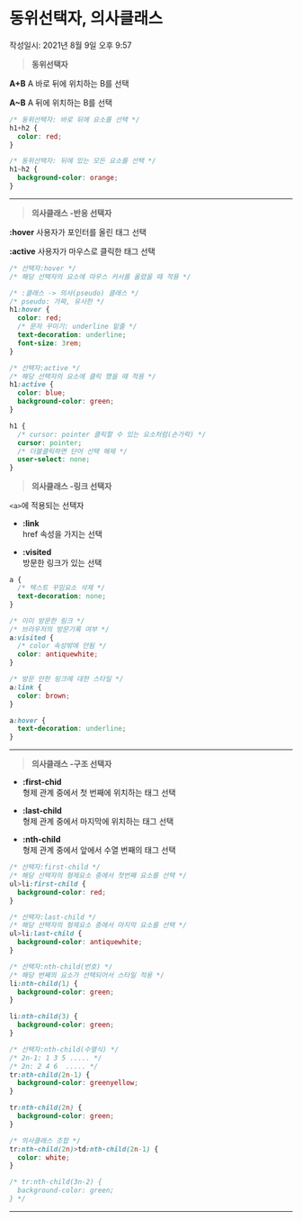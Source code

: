 # 동위선택자, 의사클래스
작성일시: 2021년 8월 9일 오후 9:57

> **동위선택자**

**A+B**
  A 바로 뒤에 위치하는 B를 선택

**A~B**
  A 뒤에 위치하는 B를 선택

```css
/* 동위선택자: 바로 뒤에 요소를 선택 */
h1+h2 {
  color: red;
}

/* 동위선택자: 뒤에 있는 모든 요소를 선택 */
h1~h2 {
  background-color: orange;
}
```

---

> **의사클래스 -반응 선택자**

**:hover**
  사용자가 포인터를 올린 태그 선택

**:active**
  사용자가 마우스로 클릭한 태그 선택

```css
/* 선택자:hover */
/* 해당 선택자의 요소에 마우스 커서를 올렸을 때 적용 */

/* :클래스 -> 의사(pseudo) 클래스 */
/* pseudo: 가짜, 유사한 */
h1:hover {
  color: red;
  /* 문자 꾸미기: underline 밑줄 */
  text-decoration: underline;
  font-size: 3rem;
}

/* 선택자:active */
/* 해당 선택자의 요소에 클릭 했을 때 적용 */
h1:active {
  color: blue;
  background-color: green;
}

h1 {
  /* cursor: pointer 클릭할 수 있는 요소처럼(손가락) */
  cursor: pointer;
  /* 더블클릭하면 단어 선택 해제 */
  user-select: none;
}
```

> **의사클래스 -링크 선택자**

`<a>`에 적용되는 선택자

- **:link**<br/>
  href 속성을 가지는 <a> 선택

- **:visited**<br/>
  방문한 링크가 있는 <a> 선택

```css
a {
  /* 텍스트 꾸밈요소 삭제 */
  text-decoration: none;
}

/* 이미 방문한 링크 */
/* 브라우저의 방문기록 여부 */
a:visited {
  /* color 속성밖에 안됨 */
  color: antiquewhite;
}

/* 방문 안한 링크에 대한 스타일 */
a:link {
  color: brown;
}

a:hover {
  text-decoration: underline;
}
```

---

> **의사클래스 -구조 선택자**

- **:first-chid**<br/>
  형제 관계 중에서 첫 번째에 위치하는 태그 선택

- **:last-child**<br/>
  형제 관계 중에서 마지막에 위치하는 태그 선택

- **:nth-child**<br/>
  형제 관계 중에서 앞에서 수열 번째의 태그 선택

```css
/* 선택자:first-child */
/* 해당 선택자의 형제요소 중에서 첫번째 요소를 선택 */
ul>li:first-child {
  background-color: red;
}

/* 선택자:last-child */
/* 해당 선택자의 형제요소 중에서 마지막 요소를 선택 */
ul>li:last-child {
  background-color: antiquewhite;
}

/* 선택자:nth-child(번호) */
/* 해당 번째의 요소가 선택되어서 스타일 적용 */
li:nth-child(1) {
  background-color: green;
}

li:nth-child(3) {
  background-color: green;
}

/* 선택자:nth-child(수열식) */
/* 2n-1: 1 3 5 ..... */
/* 2n: 2 4 6  ..... */
tr:nth-child(2n-1) {
  background-color: greenyellow;
}

tr:nth-child(2n) {
  background-color: green;
}

/* 의사클래스 조합 */
tr:nth-child(2n)>td:nth-child(2n-1) {
  color: white;
}

/* tr:nth-child(3n-2) {
  background-color: green;
} */
```

---